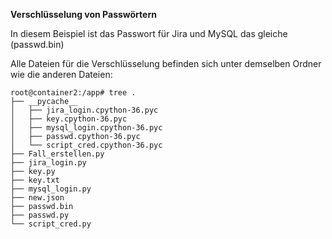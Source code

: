 
<b> Verschlüsselung von Passwörtern </b>

In diesem Beispiel ist das Passwort für Jira und MySQL das gleiche (passwd.bin)

Alle Dateien für die Verschlüsselung befinden sich unter demselben Ordner wie die anderen Dateien:

```
root@container2:/app# tree .
├── __pycache__
│   ├── jira_login.cpython-36.pyc
│   ├── key.cpython-36.pyc
│   ├── mysql_login.cpython-36.pyc
│   ├── passwd.cpython-36.pyc
│   └── script_cred.cpython-36.pyc
├── Fall_erstellen.py
├── jira_login.py
├── key.py
├── key.txt
├── mysql_login.py
├── new.json
├── passwd.bin
├── passwd.py
└── script_cred.py
```



